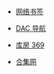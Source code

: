 - [网络书签](https://it-cxy.top/)

- [DAC 导航](https://nwuzmed.ga/)

- [库房 369](https://kf369.cn/)

- [合集网](https://233heji.com/)
